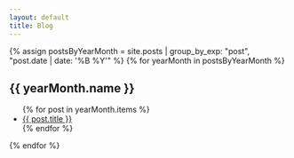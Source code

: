 ```yaml
---
layout: default
title: Blog
---
```


{% assign postsByYearMonth = site.posts | group_by_exp: "post", "post.date | date: '%B %Y'" %}
{% for yearMonth in postsByYearMonth %}

  <h2>{{ yearMonth.name }}</h2>
  <ul>
    {% for post in yearMonth.items %}
      <li><a href="{{ site.baseurl }}{{ post.url }}">{{ post.title }}</a></li>
    {% endfor %}
  </ul>
{% endfor %}

